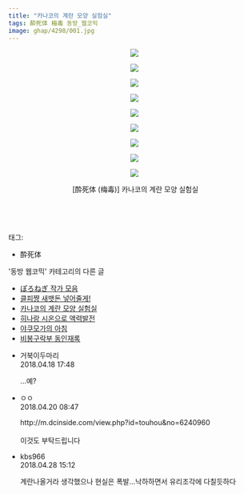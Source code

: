 ```yaml
---
title: "카나코의 계란 모양 실험실"
tags: 酔死体 梅毒 동방_웹코믹
image: ghap/4298/001.jpg
---
```

<div class="article">
<p style="text-align: center; clear: none; float: none;"><img src="{{ site.nasurl }}/ghap/4298/001.jpg"/></p>
<p style="text-align: center; clear: none; float: none;"><img src="{{ site.nasurl }}/ghap/4298/002.jpg"/></p>
<p style="text-align: center; clear: none; float: none;"><img src="{{ site.nasurl }}/ghap/4298/003.jpg"/></p>
<p style="text-align: center; clear: none; float: none;"><img src="{{ site.nasurl }}/ghap/4298/004.jpg"/></p>
<p style="text-align: center; clear: none; float: none;"><img src="{{ site.nasurl }}/ghap/4298/005.jpg"/></p>
<p style="text-align: center; clear: none; float: none;"><img src="{{ site.nasurl }}/ghap/4298/006.jpg"/></p>
<p style="text-align: center; clear: none; float: none;"><img src="{{ site.nasurl }}/ghap/4298/007.jpg"/></p>
<p style="text-align: center; clear: none; float: none;"><img src="{{ site.nasurl }}/ghap/4298/008.jpg"/></p>
<p style="text-align: center; clear: none; float: none;"><img src="{{ site.nasurl }}/ghap/4298/009.jpg"/></p>
<p style="text-align: center; clear: none; float: none;"> [酔死体 (梅毒)] 카나코의 계란 모양 실험실</p>
<p style="text-align: center; clear: none; float: none;"><br/></p>
<p><br/></p>
</div><div class="tagTrail">
<p>태그: </p>
<ul>
<li>酔死体</li>
</ul>
</div><div class="another">
<p>'동방 웹코믹' 카테고리의 다른 글</p>
<ul>
<li><a href="/2018-04-18-ghap_4300">ぽろねぎ 작가 모음</a></li>
<li><a href="/2018-04-18-ghap_4299">클피쨩 새뱃돈 넣어줄게!</a></li>
<li><a href="/2018-04-18-ghap_4298">카나코의 계란 모양 실험실</a></li>
<li><a href="/2018-04-18-ghap_4296">히나랑 시온으로 액력발전</a></li>
<li><a href="/2018-04-18-ghap_4295">야쿠모가의 아침</a></li>
<li><a href="/2018-04-16-ghap_4292">비봉구락부 동인재록</a></li>
</ul>
</div><div class="cb_module cb_fluid">
<div class="cb_wrt cb_profile">
<div class="comment">
<ul>
<li class="cb_thumb_off" id="comment15240873">
<div class="cb_comment_area">
<div class="cb_info_area">
<div class="cb_section">
<span class="cb_nick_name">거북이두마리</span>
</div>
<div class="cb_section">
<span class="cb_date">2018.04.18 17:48 </span>
</div>
</div>
<div class="cb_dsc_comment">
<p class="cb_dsc">
											...예?
										</p>
</div>
</div></li>
<li class="cb_thumb_off" id="comment15241977">
<div class="cb_comment_area">
<div class="cb_info_area">
<div class="cb_section">
<span class="cb_nick_name">ㅇㅇ</span>
</div>
<div class="cb_section">
<span class="cb_date">2018.04.20 08:47 </span>
</div>
</div>
<div class="cb_dsc_comment">
<p class="cb_dsc">
											http://m.dcinside.com/view.php?id=touhou&amp;no=6240960<br/>
<br/>
이것도 부탁드립니다
										</p>
</div>
</div></li>
<li class="cb_thumb_off" id="comment15246592">
<div class="cb_comment_area">
<div class="cb_info_area">
<div class="cb_section">
<span class="cb_nick_name">kbs966</span>
</div>
<div class="cb_section">
<span class="cb_date">2018.04.28 15:12 </span>
</div>
</div>
<div class="cb_dsc_comment">
<p class="cb_dsc">
											계란나올거라 생각했으나 현실은 폭발...낙하하면서 유리조각에 다칠듯하다
										</p>
</div>
</div></li>
</ul>
</div>
</div><!-- commentList close -->
</div>